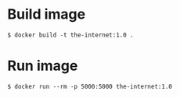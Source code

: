 
# Build image

```
$ docker build -t the-internet:1.0 .
```

# Run image

```
$ docker run --rm -p 5000:5000 the-internet:1.0
```


